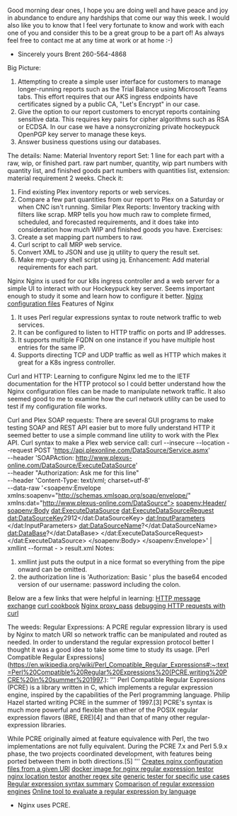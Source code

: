 Good morning dear ones,
I hope you are doing well and have peace and joy in abundance to endure any hardships that come our way this week. I would also like you to know that I feel very fortunate to know and work with each one of you and consider this to be a great group to be a part of!  As always feel free to contact me at any time at work or at home :-)
- Sincerely yours
Brent
260-564-4868

Big Picture:
1. Attempting to create a simple user interface for customers to manage longer-running reports such as the Trial Balance using Microsoft Teams tabs. This effort requires that our AKS ingress endpoints have certificates signed by a public CA, "Let's Encrypt" in our case.
2. Give the option to our report customers to encrypt reports containing sensitive data. This requires key pairs for cipher algorithms such as RSA or ECDSA. In our case we have a nonsycronizing private hockeypuck OpenPGP key server to manage these keys.
3. Answer business questions using our databases.  

The details:
Name: Material Inventory report
Set: 1 line for each part with a raw, wip, or finished part.
raw part number, quantity, wip part numbers with quantity list, and finished goods part numbers with quantities list,
extension: material requirement 2 weeks.
Check it:
1. Find existing Plex inventory reports or web services.
2. Compare a few part quantities from our report to Plex on a Saturday or when CNC isn't running.
Similar Plex Reports:
Inventory tracking with filters like scrap.
MRP tells you how much raw to complete firmed, scheduled, and forecasted requirements, and it does take into consideration how much WIP and finished goods you have.
Exercises:
1. Create a set mapping part numbers to raw.
2. Curl script to call MRP web service.
3. Convert XML to JSON and use jq utility to query the result set.
4. Make mrp-query shell script using jq.
Enhancement: Add material requirements for each part.

Nginx
Nginx is used for our k8s ingress controller and a web server for a simple UI to interact with our Hockeypuck key server.  Seems important enough to study it some and learn how to configure it better.
[Nginx configuration files](https://docs.nginx.com/nginx/admin-guide/basic-functionality/managing-configuration-files/)
Features of Nginx
1. It uses Perl regular expressions syntax to route network traffic to web services.  
2. It can be configured to listen to HTTP traffic on ports and IP addresses.
3. It supports multiple FQDN on one instance if you have multiple host entries for the same IP.
4. Supports directing TCP and UDP traffic as well as HTTP which makes it great for a K8s ingress controller.


Curl and HTTP:
Learning to configure Nginx led me to the IETF documentation for the HTTP protocol so I could better understand how the Nginx configuration files can be made to manipulate network traffic. It also seemed good to me to examine how the curl network utility can be used to test if my configuration file works.  

Curl and Plex SOAP requests:
There are several GUI programs to make testing SOAP and REST API easier but to more fully understand HTTP it seemed better to use a simple command line utility to work with the Plex API.
Curl syntax to make a Plex web service call:
curl --insecure --location --request POST 'https://api.plexonline.com/DataSource/Service.asmx' \
--header 'SOAPAction: http://www.plexus-online.com/DataSource/ExecuteDataSource' \
--header "Authorization: Ask me for this line" \
--header 'Content-Type: text/xml; charset=utf-8' \
--data-raw '<soapenv:Envelope xmlns:soapenv="http://schemas.xmlsoap.org/soap/envelope/" xmlns:dat="http://www.plexus-online.com/DataSource">  <soapenv:Header/>
   <soapenv:Body>
      <dat:ExecuteDataSource>
         <!--Optional:-->
         <dat:ExecuteDataSourceRequest>
            <!--Optional:-->
            <dat:DataSourceKey>2912</dat:DataSourceKey>
            <!--Optional:-->
            <dat:InputParameters>
               <!--Zero or more repetitions:-->
             </dat:InputParameters>
            <!--Optional:-->
            <dat:DataSourceName>?</dat:DataSourceName>
            <!--Optional:-->
            <dat:DataBase>?</dat:DataBase>
         </dat:ExecuteDataSourceRequest>
      </dat:ExecuteDataSource>
   </soapenv:Body>
</soapenv:Envelope>' | xmllint --format - > result.xml
Notes:
1. xmllint just puts the output in a nice format so everything from the pipe onward can be omitted.
2. the authorization line is 'Authorization: Basic ' plus the base64 encoded version of our username: password including the colon.

Below are a few links that were helpful in learning:
[HTTP message exchange](https://www.rfc-editor.org/rfc/rfc9110.html#name-example-message-exchange)
[curl cookbook](https://catonmat.net/cookbooks/curl)
[Nginx proxy_pass](https://dev.to/danielkun/nginx-everything-about-proxypass-2ona)
[debugging HTTP requests with curl](https://catonmat.net/cookbooks/curl/debug-curl-requests)

The weeds:
Regular Expressions:
A PCRE regular expression library is used by Nginx to match URI so network traffic can be manipulated and routed as needed. In order to understand the regular expression protocol better I thought it was a good idea to take some time to study its usage.
[Perl Compatible Regular Expressions](https://en.wikipedia.org/wiki/Perl_Compatible_Regular_Expressions#:~:text=Perl%20Compatible%20Regular%20Expressions%20(PCRE,writing%20PCRE%20in%20summer%201997.):
'''
Perl Compatible Regular Expressions (PCRE) is a library written in C, which implements a regular expression engine, inspired by the capabilities of the Perl programming language. Philip Hazel started writing PCRE in the summer of 1997.[3] PCRE's syntax is much more powerful and flexible than either of the POSIX regular expression flavors (BRE, ERE)[4] and than that of many other regular-expression libraries.

While PCRE originally aimed at feature equivalence with Perl, the two implementations are not fully equivalent. During the PCRE 7.x and Perl 5.9.x phase, the two projects coordinated development, with features being ported between them in both directions.[5]
'''
[Creates nginx configuration files from a given URI](https://www.nginx.com/blog/regular-expression-tester-nginx/)
[docker image for nginx regular expression testor](https://github.com/nginxinc/NGINX-Demos/tree/master/nginx-regex-tester)
[nginx location testor](https://nginx.viraptor.info/)
[another regex site](https://regex101.com/)
[generic tester for specific use cases](https://www.regextester.com/94055)
[Regular expression syntax summary](http://www.greenend.org.uk/rjk/tech/regexp.html)
[Comparison of regular expression engines](https://en.wikipedia.org/wiki/Comparison_of_regular_expression_engines)
[Online tool to evaluate a regular expression by language](https://www.regexplanet.com/)
- Nginx uses PCRE.
